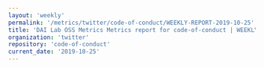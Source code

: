 ```yaml
---
layout: 'weekly'
permalink: '/metrics/twitter/code-of-conduct/WEEKLY-REPORT-2019-10-25'
title: 'DAI Lab OSS Metrics Metrics report for code-of-conduct | WEEKLY-REPORT-2019-10-25'
organization: 'twitter'
repository: 'code-of-conduct'
current_date: '2019-10-25'
---
```


